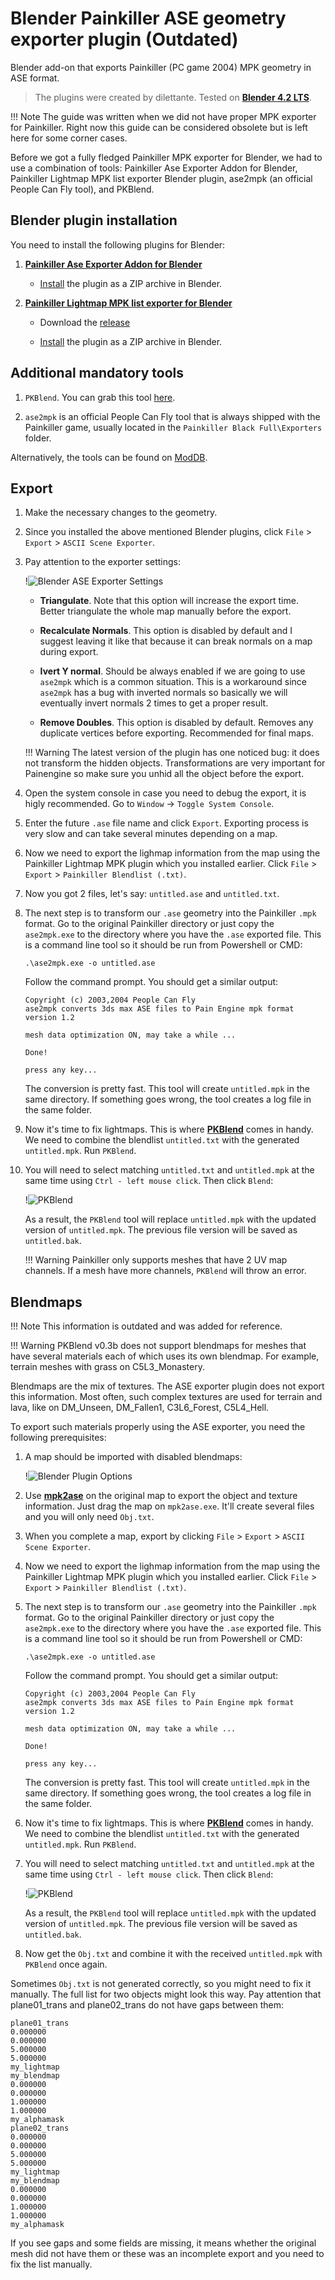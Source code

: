 # Blender Painkiller ASE geometry exporter plugin (Outdated)

Blender add-on that exports Painkiller (PC game 2004) MPK geometry in ASE format.

> The plugins were created by dilettante. Tested on [**Blender 4.2 LTS**](https://www.blender.org/download/lts/4-2/).

!!! Note
    The guide was written when we did not have proper MPK exporter for Painkiller. Right now this guide can be considered obsolete but is left here for some corner cases.

Before we got a fully fledged Painkiller MPK exporter for Blender, we had to use a combination of tools: Painkiller Ase Exporter Addon for Blender, Painkiller Lightmap MPK list exporter Blender plugin, ase2mpk (an official People Can Fly tool), and PKBlend.

## Blender plugin installation

You need to install the following plugins for Blender:

1. [**Painkiller Ase Exporter Addon for Blender**](https://github.com/t3r6/Ase-exporter-addon-Blender-PK)

    - [Install](https://docs.blender.org/manual/en/latest/editors/preferences/addons.html) the plugin as a ZIP archive in Blender.

2. [**Painkiller Lightmap MPK list exporter for Blender**](https://github.com/t3r6/Lightmap-mpk-blender)

    - Download the [release ](https://github.com/t3r6/Lightmap-mpk-blender/releases)

    - [Install](https://docs.blender.org/manual/en/latest/editors/preferences/addons.html) the plugin as a ZIP archive in Blender.

## Additional mandatory tools

1. `PKBlend`. You can grab this tool [here](https://github.com/t3r6/Lightmap-mpk-blender/releases).

2. `ase2mpk` is an official People Can Fly tool that is always shipped with the Painkiller game, usually located in the `Painkiller Black Full\Exporters` folder.

Alternatively, the tools can be found on [ModDB](https://www.moddb.com/games/painkiller/downloads/painkiller-converters-mpk-to-ase-and-ase-to-mpk).

## Export

1. Make the necessary changes to the geometry.

2. Since you installed the above mentioned Blender plugins, click `File` > `Export` > `ASCII Scene Exporter`.

3. Pay attention to the exporter settings:

    !![Blender ASE Exporter Settings](../../../img/blender/blender-ase-exporter-001.jpg "Blender ASE Exporter Settings")

    - **Triangulate**. Note that this option will increase the export time. Better triangulate the whole map manually before the export.

    - **Recalculate Normals**. This option is disabled by default and I suggest leaving it like that because it can break normals on a map during export.

    - **Ivert Y normal**. Should be always enabled if we are going to use `ase2mpk` which is a common situation. This is a workaround since `ase2mpk`  has a bug with inverted normals so basically we will eventually invert normals 2 times to get a proper result.

    - **Remove Doubles**. This option is disabled by default. Removes any duplicate vertices before exporting. Recommended for final maps.

    !!! Warning
        The latest version of the plugin has one noticed bug: it does not transform the hidden objects. Transformations are very important for Painengine so make sure you unhid all the object before the export.

4. Open the system console in case you need to debug the export, it is higly recommended. Go to `Window` -> `Toggle System Console`. 

5. Enter the future `.ase` file name and click `Export`. Exporting process is very slow and can take several minutes depending on a map.

6. Now we need to export the lighmap information from the map using the Painkiller Lightmap MPK plugin which you installed earlier. Click `File` > `Export` > `Painkiller Blendlist (.txt)`.

7. Now you got 2 files, let's say: `untitled.ase` and `untitled.txt`.

8. The next step is to transform our `.ase` geometry into the Painkiller `.mpk` format. Go to the original Painkiller directory or just copy the `ase2mpk.exe` to the directory where you have the `.ase` exported file. This is a command line tool so it should be run from Powershell or CMD:

    ```
    .\ase2mpk.exe -o untitled.ase
    ```

    Follow the command prompt. You should get a similar output:

    ```
    Copyright (c) 2003,2004 People Can Fly
    ase2mpk converts 3ds max ASE files to Pain Engine mpk format
    version 1.2

    mesh data optimization ON, may take a while ...

    Done!

    press any key...
    ```
    
    The conversion is pretty fast. This tool will create `untitled.mpk` in the same directory. If something goes wrong, the tool creates a log file in the same folder.

9. Now it's time to fix lightmaps. This is where [**PKBlend**](https://github.com/t3r6/Lightmap-mpk-blender/releases) comes in handy. We need to combine the blendlist `untitled.txt` with the generated `untitled.mpk`. Run `PKBlend`.

10. You will need to select matching `untitled.txt` and `untitled.mpk` at the same time using `Ctrl - left mouse click`. Then click `Blend`:

    !![PKBlend](../../../img/blender/blender-pkblend-001.jpg "PKBlend")

    As a result, the `PKBlend` tool will replace `untitled.mpk` with the updated version of `untitled.mpk`. The previous file version will be saved as `untitled.bak`.

    !!! Warning
        Painkiller only supports meshes that have 2 UV map channels. If a mesh have more channels, `PKBlend` will throw an error.

## Blendmaps

!!! Note
    This information is outdated and was added for reference.

!!! Warning
    PKBlend v0.3b does not support blendmaps for meshes that have several materials each of which uses its own blendmap.
    For example, terrain meshes with grass on C5L3_Monastery.

Blendmaps are the mix of textures. The ASE exporter plugin does not export this information. Most often, such complex textures are used for terrain and lava, like on DM_Unseen, DM_Fallen1, C3L6_Forest, C5L4_Hell.

To export such materials properly using the ASE exporter, you need the following prerequisites:

1. A map should be imported with disabled blendmaps:

    !![Blender Plugin Options](../../../img/blender/blender-import-old-001.jpg "Blender Plugin Import Options for ASE exporter")

2. Use [**mpk2ase**](https://github.com/t3r6/pkscripts) on the original map to export the object and texture information. Just drag the map on `mpk2ase.exe`. It'll create several files and you will only need `Obj.txt`.

3. When you complete a map, export by clicking `File` > `Export` > `ASCII Scene Exporter`.

4. Now we need to export the lighmap information from the map using the Painkiller Lightmap MPK plugin which you installed earlier. Click `File` > `Export` > `Painkiller Blendlist (.txt)`.

5. The next step is to transform our `.ase` geometry into the Painkiller `.mpk` format. Go to the original Painkiller directory or just copy the `ase2mpk.exe` to the directory where you have the `.ase` exported file. This is a command line tool so it should be run from Powershell or CMD:

    ```
    .\ase2mpk.exe -o untitled.ase
    ```

    Follow the command prompt. You should get a similar output:

    ```
    Copyright (c) 2003,2004 People Can Fly
    ase2mpk converts 3ds max ASE files to Pain Engine mpk format
    version 1.2

    mesh data optimization ON, may take a while ...

    Done!

    press any key...
    ```
    
    The conversion is pretty fast. This tool will create `untitled.mpk` in the same directory. If something goes wrong, the tool creates a log file in the same folder.

6. Now it's time to fix lightmaps. This is where [**PKBlend**](https://github.com/t3r6/Lightmap-mpk-blender/releases) comes in handy. We need to combine the blendlist `untitled.txt` with the generated `untitled.mpk`. Run `PKBlend`.

7. You will need to select matching `untitled.txt` and `untitled.mpk` at the same time using `Ctrl - left mouse click`. Then click `Blend`:

    !![PKBlend](../../../img/blender/blender-pkblend-001.jpg "PKBlend")

    As a result, the `PKBlend` tool will replace `untitled.mpk` with the updated version of `untitled.mpk`. The previous file version will be saved as `untitled.bak`.

8. Now get the `Obj.txt` and combine it with the received `untitled.mpk` with `PKBlend` once again.

Sometimes `Obj.txt` is not generated correctly, so you might need to fix it manually. The full list for two objects might look this way. Pay attention that plane01_trans and plane02_trans do not have gaps between them:

```
plane01_trans
0.000000
0.000000
5.000000
5.000000
my_lightmap
my_blendmap
0.000000
0.000000
1.000000
1.000000
my_alphamask
plane02_trans
0.000000
0.000000
5.000000
5.000000
my_lightmap
my_blendmap
0.000000
0.000000
1.000000
1.000000
my_alphamask
```

If you see gaps and some fields are missing, it means whether the original mesh did not have them or these was an incomplete export and you need to fix the list manually.
